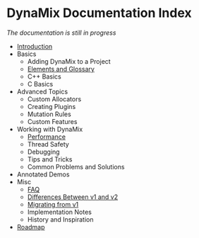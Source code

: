 # DynaMix Documentation Index

*The documentation is still in progress*

* [Introduction](intro.md)
* Basics
    * Adding DynaMix to a Project
    * [Elements and Glossary](basics/glossary.md)
    * C++ Basics
    * C Basics
* Advanced Topics
    * Custom Allocators
    * Creating Plugins
    * Mutation Rules
    * Custom Features
* Working with DynaMix
    * [Performance](working-with/perf.md)
    * Thread Safety
    * Debugging
    * Tips and Tricks
    * Common Problems and Solutions
* Annotated Demos
* Misc
    * [FAQ](misc/faq.md)
    * [Differences Between v1 and v2](misc/v2-vs-v1.md)
    * [Migrating from v1](misc/migrating-from-v1.md)
    * Implementation Notes
    * History and Inspiration
* [Roadmap](roadmap.md)
